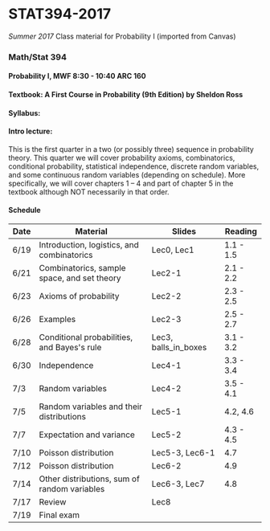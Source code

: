 # STAT394-2017
_Summer 2017_
Class material for Probability I (imported from Canvas)

### Math/Stat 394
#### Probability I, MWF 8:30 - 10:40 ARC 160
#### Textbook: A First Course in Probability (9th Edition) by Sheldon Ross
#### Syllabus:  
#### Intro lecture: 

This is the first quarter in a two (or possibly three) sequence in probability theory. This quarter we will cover probability axioms, combinatorics, conditional probability, statistical independence, discrete random variables, and some continuous random variables (depending on schedule). More specifically, we will cover chapters 1 – 4 and part of chapter 5 in the textbook although NOT necessarily in that order. 

#### Schedule

Date | Material | Slides | Reading 
---- | -------- | ------ | ------- |
 6/19 | Introduction, logistics, and combinatorics | Lec0, Lec1 | 1.1 - 1.5
 6/21 | Combinatorics, sample space, and set theory | Lec2-1 | 2.1 - 2.2
 6/23 | Axioms of probability | Lec2-2 | 2.3 - 2.5
 6/26 | Examples | Lec2-3 | 2.5 - 2.7
 6/28 | Conditional probabilities, and Bayes's rule | Lec3, balls_in_boxes | 3.1 - 3.2
 6/30 | Independence | Lec4-1 | 3.3 - 3.4
 7/3 | Random variables | Lec4-2 | 3.5 - 4.1
 7/5 | Random variables and their distributions | Lec5-1 | 4.2, 4.6
 7/7 | Expectation and variance | Lec5-2 | 4.3 - 4.5
 7/10 | Poisson distribution | Lec5-3, Lec6-1 | 4.7
 7/12 | Poisson distribution | Lec6-2 | 4.9
 7/14 | Other distributions, sum of random variables | Lec6-3, Lec7 | 4.8
 7/17 | Review | Lec8 |
 7/19 | Final exam 
